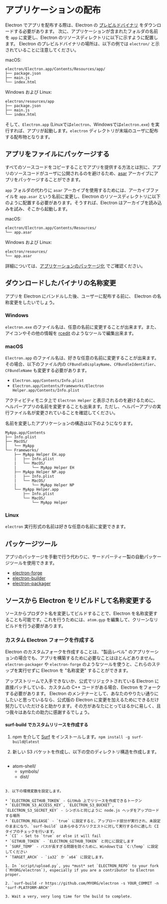 # アプリケーションの配布

Electron でアプリを配布する際は、Electron の [プレビルドバイナリ](https://github.com/electron/electron/releases) をダウンロードする必要があります。 次に、アプリケーションが含まれたフォルダの名前を `app` に変更し、Electron のリソースディレクトリに以下に示すように配置します。 Electron のプレビルドバイナリの場所は、以下の例では `electron/` と示されていることに注意してください。

macOS:

```text
electron/Electron.app/Contents/Resources/app/
├── package.json
├── main.js
└── index.html
```

Windows および Linux:

```text
electron/resources/app
├── package.json
├── main.js
└── index.html
```

そして、`Electron.app` (Linuxでは`electron`、Windowsでは`electron.exe`) を実行すれば、アプリが起動します。`electron` ディレクトリが末端のユーザに配布する配布物となります。

## アプリをファイルにパッケージする

すべてのソースコードをコピーすることでアプリを提供する方法とは別に、アプリのソースコードがユーザに公開されるのを避けるため、[asar](https://github.com/electron/asar) アーカイブにアプリをパッケージすることができます。

`app` フォルダの代わりに `asar` アーカイブを使用するためには、アーカイブファイルを `app.asar` という名前に変更し、Electron のリソースディレクトリに以下のように配置する必要があります。そうすれば、Electron はアーカイブを読み込みを試み、そこから起動します。

macOS:

```text
electron/Electron.app/Contents/Resources/
└── app.asar
```

Windows および Linux:

```text
electron/resources/
└── app.asar
```

詳細については、[アプリケーションのパッケージ化](application-packaging.md) でご確認ください。

## ダウンロードしたバイナリの名称変更

アプリを Electron にバンドルした後、ユーザーに配布する前に、 Electron の名称変更をしたいでしょう。

### Windows

`electron.exe` のファイル名は、任意の名前に変更することが出来ます。また、アイコンやその他の情報を [rcedit](https://github.com/atom/rcedit) のようなツールで編集出来ます。

### macOS

`Electron.app` のファイル名は、好きな任意の名前に変更することが出来ます。その場合、以下のファイル内の `CFBundleDisplayName`、`CFBundleIdentifier`、`CFBundleName` も変更する必要があります。

* `Electron.app/Contents/Info.plist`
* `Electron.app/Contents/Frameworks/Electron Helper.app/Contents/Info.plist`

アクティビティモニタ上で `Electron Helper` と表示されるのを避けるために、ヘルパーアプリの名前を変更することも出来ます。ただし、ヘルパーアプリの実行ファイル名が変更されていることを確認してください。

名前を変更したアプリケーションの構造は以下のようになります。

```text
MyApp.app/Contents
├── Info.plist
├── MacOS/
│   └── MyApp
└── Frameworks/
    ├── MyApp Helper EH.app
    |   ├── Info.plist
    |   └── MacOS/
    |       └── MyApp Helper EH
    ├── MyApp Helper NP.app
    |   ├── Info.plist
    |   └── MacOS/
    |       └── MyApp Helper NP
    └── MyApp Helper.app
        ├── Info.plist
        └── MacOS/
            └── MyApp Helper
```

### Linux

`electron` 実行形式の名前は好きな任意の名前に変更できます。

## パッケージツール

アプリのパッケージを手動で行う代わりに、サードパーティー製の自動パッケージツールを使用できます。

* [electron-forge](https://github.com/electron-userland/electron-forge)
* [electron-builder](https://github.com/electron-userland/electron-builder)
* [electron-packager](https://github.com/electron-userland/electron-packager)

## ソースから Electron をリビルドして名称変更する

ソースからプロダクト名を変更してビルドすることで、Electron を名称変更することも可能です。これを行うためには、`atom.gyp` を編集して、クリーンなリビルドを行う必要があります。

### カスタム Electron フォークを作成する

Electron のカスタムフォークを作成することは、"製品レベル" のアプリケーションの場合でも、アプリを構築するために必要なことはほとんどありません。 `electron-packager` や `electron-forge` のようなツールを使うと、これらのステップを実行せずに Electron を "名称変更" することができます。

アップストリームで入手できないか、公式でリジェクトされている Electron に直接パッチしている、カスタムの C++ コードがある場合、Electron をフォークする必要があります。 Electron のメンテナーとして、あなたのやりたい通りにしたいと思っているなら、公式版の Electron に変更を加えるためにできるだけ努力していただけると助かります。その方があなたにとってはるかに易しく、且つ我々はあなたの助力に感謝するでしょう。

#### surf-build でカスタムリリースを作成する

1. npm を介して [Surf](https://github.com/surf-build/surf) をインストールします。`npm install -g surf-build@latest`

2. 新しい S3 バケットを作成し、以下の空のディレクトリ構造を作成します。
    
    ```sh
- atom-shell/
  - symbols/
  - dist/
```

3. 以下の環境変数を設定します。

* `ELECTRON_GITHUB_TOKEN` - GitHub 上でリリースを作成できるトークン
* `ELECTRON_S3_ACCESS_KEY`, `ELECTRON_S3_BUCKET`, `ELECTRON_S3_SECRET_KEY` - シンボルと同じように node.js ヘッダをアップロードする場所
* `ELECTRON_RELEASE` - `true` に設定すると、アップロード部分が実行され、未設定のままになり、`surf-build` はあらゆるプルリクエストに対して実行するのに適した CI タイプのチェックを行います。
* `CI` - Set to `true` or else it will fail
* `GITHUB_TOKEN` - `ELECTRON_GITHUB_TOKEN` と同じに設定します
* `SURF_TEMP` - パスが長すぎる問題を防ぐために、Windowsでは `C:\Temp` に設定してください
* `TARGET_ARCH` - `ia32` か `x64` に設定します。

1. In `script/upload.py`, you *must* set `ELECTRON_REPO` to your fork (`MYORG/electron`), especially if you are a contributor to Electron proper.

2. `surf-build -r https://github.com/MYORG/electron -s YOUR_COMMIT -n 'surf-PLATFORM-ARCH'`

3. Wait a very, very long time for the build to complete.